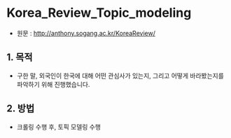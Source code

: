 # Korea_Review_Topic_modeling
- 원문 : http://anthony.sogang.ac.kr/KoreaReview/

## 1. 목적
- 구한 말, 외국인이 한국에 대해 어떤 관심사가 있는지, 그리고 어떻게 바라봤는지를 파악하기 위해 진행했습니다.

## 2. 방법
- 크롤링 수행 후, 토픽 모델링 수행

